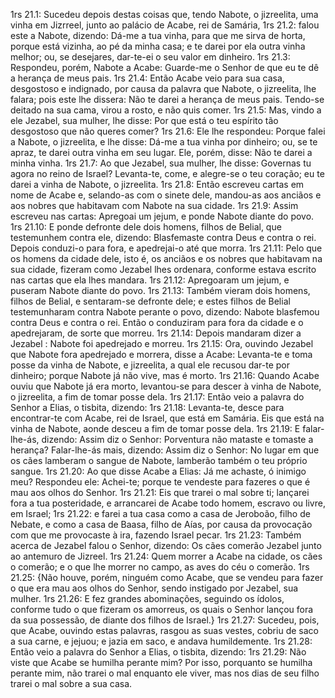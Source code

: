 1rs 21.1: Sucedeu depois destas coisas que, tendo Nabote, o jizreelita, uma vinha em Jizrreel, junto ao palácio de Acabe, rei de Samária,
1rs 21.2: falou este a Nabote, dizendo: Dá-me a tua vinha, para que me sirva de horta, porque está vizinha, ao pé da minha casa; e te darei por ela outra vinha melhor; ou, se desejares, dar-te-ei o seu valor em dinheiro.
1rs 21.3: Respondeu, porém, Nabote a Acabe: Guarde-me o Senhor de que eu te dê a herança de meus pais.
1rs 21.4: Então Acabe veio para sua casa, desgostoso e indignado, por causa da palavra que Nabote, o jizreelita, lhe falara; pois este lhe dissera: Não te darei a herança de meus pais. Tendo-se deitado na sua cama, virou a rosto, e não quis comer.
1rs 21.5: Mas, vindo a ele Jezabel, sua mulher, lhe disse: Por que está o teu espírito tão desgostoso que não queres comer?
1rs 21.6: Ele lhe respondeu: Porque falei a Nabote, o jizreelita, e lhe disse: Dá-me a tua vinha por dinheiro; ou, se te apraz, te darei outra vinha em seu lugar. Ele, porém, disse: Não te darei a minha vinha.
1rs 21.7: Ao que Jezabel, sua mulher, lhe disse: Governas tu agora no reino de Israel? Levanta-te, come, e alegre-se o teu coração; eu te darei a vinha de Nabote, o jizreelita.
1rs 21.8: Então escreveu cartas em nome de Acabe e, selando-as com o sinete dele, mandou-as aos anciãos e aos nobres que habitavam com Nabote na sua cidade.
1rs 21.9: Assim escreveu nas cartas: Apregoai um jejum, e ponde Nabote diante do povo.
1rs 21.10: E ponde defronte dele dois homens, filhos de Belial, que testemunhem contra ele, dizendo: Blasfemaste contra Deus e contra o rei. Depois conduzi-o para fora, e apedrejai-o até que morra.
1rs 21.11: Pelo que os homens da cidade dele, isto é, os anciãos e os nobres que habitavam na sua cidade, fizeram como Jezabel lhes ordenara, conforme estava escrito nas cartas que ela lhes mandara.
1rs 21.12: Apregoaram um jejum, e puseram Nabote diante do povo.
1rs 21.13: Também vieram dois homens, filhos de Belial, e sentaram-se defronte dele; e estes filhos de Belial testemunharam contra Nabote perante o povo, dizendo: Nabote blasfemou contra Deus e contra o rei. Então o conduziram para fora da cidade e o apedrejaram, de sorte que morreu.
1rs 21.14: Depois mandaram dizer a Jezabel : Nabote foi apedrejado e morreu.
1rs 21.15: Ora, ouvindo Jezabel que Nabote fora apedrejado e morrera, disse a Acabe: Levanta-te e toma posse da vinha de Nabote, e jizreelita, a qual ele recusou dar-te por dinheiro; porque Nabote já não vive, mas é morto.
1rs 21.16: Quando Acabe ouviu que Nabote já era morto, levantou-se para descer à vinha de Nabote, o jizreelita, a fim de tomar posse dela.
1rs 21.17: Então veio a palavra do Senhor a Elias, o tisbita, dizendo:
1rs 21.18: Levanta-te, desce para encontrar-te com Acabe, rei de Israel, que está em Samária. Eis que está na vinha de Nabote, aonde desceu a fim de tomar posse dela.
1rs 21.19: E falar-lhe-ás, dizendo: Assim diz o Senhor: Porventura não mataste e tomaste a herança? Falar-lhe-ás mais, dizendo: Assim diz o Senhor: No lugar em que os cães lamberam o sangue de Nabote, lamberão também o teu próprio sangue.
1rs 21.20: Ao que disse Acabe a Elias: Já me achaste, ó inimigo meu? Respondeu ele: Achei-te; porque te vendeste para fazeres o que é mau aos olhos do Senhor.
1rs 21.21: Eis que trarei o mal sobre ti; lançarei fora a tua posteridade, e arrancarei de Acabe todo homem, escravo ou livre, em Israel;
1rs 21.22: e farei a tua casa como a casa de Jeroboão, filho de Nebate, e como a casa de Baasa, filho de Aías, por causa da provocação com que me provocaste à ira, fazendo Israel pecar.
1rs 21.23: Também acerca de Jezabel falou o Senhor, dizendo: Os cães comerão Jezabel junto ao antemuro de Jizreel.
1rs 21.24: Quem morrer a Acabe na cidade, os cães o comerão; e o que lhe morrer no campo, as aves do céu o comerão.
1rs 21.25: {Não houve, porém, ninguém como Acabe, que se vendeu para fazer o que era mau aos olhos do Senhor, sendo instigado por Jezabel, sua mulher.
1rs 21.26: E fez grandes abominações, seguindo os ídolos, conforme tudo o que fizeram os amorreus, os quais o Senhor lançou fora da sua possessão, de diante dos filhos de Israel.}
1rs 21.27: Sucedeu, pois, que Acabe, ouvindo estas palavras, rasgou as suas vestes, cobriu de saco a sua carne, e jejuou; e jazia em saco, e andava humildemente.
1rs 21.28: Então veio a palavra do Senhor a Elias, o tisbita, dizendo:
1rs 21.29: Não viste que Acabe se humilha perante mim? Por isso, porquanto se humilha perante mim, não trarei o mal enquanto ele viver, mas nos dias de seu filho trarei o mal sobre a sua casa.

